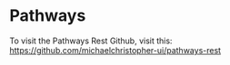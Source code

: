 # Pathways

To visit the Pathways Rest Github, visit this: https://github.com/michaelchristopher-ui/pathways-rest
